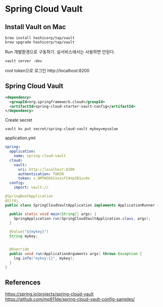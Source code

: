 Spring Cloud Vault
===========================

## Install Vault on Mac
```shell
brew install hashicorp/tap/vault
brew upgrade hashicorp/tap/vault
```

Run
개발환경으로 구동하기. 실서비스에서는 사용하면 안된다.
```shell
vault server -dev
```


root token으로 로그인
http://localhost:8200


## Spring Cloud Vault

```xml
<dependency>
  <groupId>org.springframework.cloud</groupId>
  <artifactId>spring-cloud-starter-vault-config</artifactId>
</dependency>
```

Create secret
```shell
vault kv put secret/spring-cloud-vault mykey=myvalue
```


application.yml
```yaml
spring:
  application:
    name: spring-cloud-vault
  cloud:
    vault:
      uri: http://localhost:8200
      authentication: TOKEN
      token: s.DMTWSKGCeozufCAVp2B1uc0x
  config:
    import: vault://
```

```java
@SpringBootApplication
@Slf4j
public class SpringCloudVaultApplication implements ApplicationRunner {

  public static void main(String[] args) {
    SpringApplication.run(SpringCloudVaultApplication.class, args);
  }

  @Value("${mykey}")
  String mykey;


  @Override
  public void run(ApplicationArguments args) throws Exception {
    log.info("mykey:{}", mykey);
  }
}

```


## References
https://spring.io/projects/spring-cloud-vault
https://github.com/mp911de/spring-cloud-vault-config-samples/

